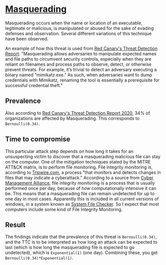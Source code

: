 # [Masquerading](https://attack.mitre.org/techniques/T1036/)
Masquerading occurs when the name or location of an executable, legitimate or malicious, is manipulated or abused for the sake of evading defenses and observation. Several different variations of this technique have been observed.

An example of how this threat is used from [Red Canary's Threat Detection Report](https://redcanary.com/threat-detection-report/techniques/masquerading/): "Masquerading allows adversaries to manipulate expected names and file paths to circumvent security controls, especially when they are reliant on filenames and process paths to observe, detect, or otherwise prevent threats. For example, it’s trivial to detect an adversary executing a binary named “mimikatz.exe.” As such, when adversaries want to dump credentials with Mimikatz, renaming the tool is essentially a prerequisite for successful credential theft."

## Prevalence 
Also according to [Red Canary's Threat Detection Report 2020](https://redcanary.com/threat-detection-report/techniques/masquerading/), 34% of organizations are affected by Masquerading. This corresponds to ```Bernoulli(0.34)```. 

## Time to compromise
This particular attack step depends on how long it takes for an unsuspecting victim to discover that a masquerading malicious file can stay on the computer. One of the mitigation techniques stated by the MITRE ATT&CK matrix, is to perform file monitoring. File integrity monitoring is, according to [Tripwire.com](https://www.tripwire.com/state-of-security/security-data-protection/security-controls/file-integrity-monitoring/), a process "that monitors and detects changes in files that may indicate a cyberattack." According to a source from [Cyber Management Alliance](https://www.cm-alliance.com/cybersecurity-blog/understanding-how-file-integrity-monitoring-works), file integrity monitoring is a process that is usually performed once per day, because of how computationally intensive it can be. This means that a masquerading file can remain undetected for up to one day in most cases. Apparently this is included in all current versions of windows, in a system known as [System File Checker](https://en.wikipedia.org/wiki/System_File_Checker). So I expect that most computers include some kind of File Integrity Monitoring. 

## Result

The findings indicate that the prevalence of this threat is ```Bernoulli(0.34)```, and the TTC is to be interpreted as how long an attack can be expected to last (which is how long the masquerading file is expected to go undetected), which is ```Exponential(1)``` (one day). Combining these, you get ```Bernoulli(0.34)*Exponential(1)```.